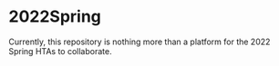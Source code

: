 # 2022Spring
Currently, this repository is nothing more than a platform for the 2022 Spring HTAs to collaborate.
